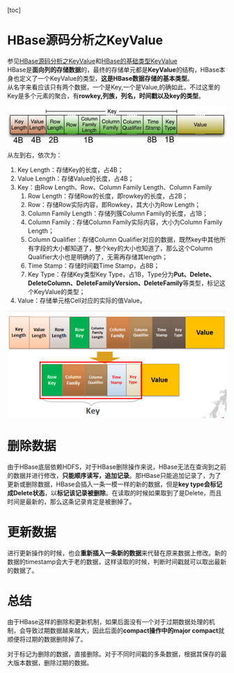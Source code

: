 [toc]

# HBase源码分析之KeyValue
参见[HBase源码分析之KeyValue](https://blog.csdn.net/lipeng_bigdata/article/details/51013502)和[HBase的基础类型KeyValue](http://yangbolin.cn/2014/07/20/hbase-keyvalue-type/)    
HBase是**面向列的存储数据**的，最终的存储单元都是**KeyValue**的结构，HBase本身也定义了一个KeyValue的类型，**这是HBase数据存储的基本类型**。   
从名字来看应该只有两个数据，一个是Key,一个是Value,的确如此，不过这里的Key是多个元素的聚合，有**rowkey,列族，列名，时间戳以及key的类型**。  

![](https://raw.githubusercontent.com/Andr-Robot/iMarkdownPhotos/master/Res/hbasekv.jpg)

从左到右，依次为：
1. Key Length：存储Key的长度，占4B；
2. Value Length：存储Value的长度，占4B；
3. Key：由Row Length、Row、Column Family Length、Column Family
    1. Row Length：存储Row的长度，即rowkey的长度，占2B；
    2. Row：存储Row实际内容，即Rowkey，其大小为Row Length；
    3. Column Family Length：存储列簇Column Family的长度，占1B；
    4. Column Family：存储Column Family实际内容，大小为Column Family Length；
    5. Column Qualifier：存储Column Qualifier对应的数据，既然key中其他所有字段的大小都知道了，整个key的大小也知道了，那么这个Column Qualifier大小也是明确的了，无需再存储其length；
    6. Time Stamp：存储时间戳Time Stamp，占8B；
    7. Key Type：存储Key类型Key Type，占1B，Type分为**Put、Delete、DeleteColumn、DeleteFamilyVersion、DeleteFamily**等类型，标记这个KeyValue的类型；
4. Value：存储单元格Cell对应的实际的值Value。

![](https://raw.githubusercontent.com/Andr-Robot/iMarkdownPhotos/master/Res/HBase-key-value.png)

# 删除数据
由于HBase底层依赖HDFS，对于HBase删除操作来说，HBase无法在查询到之前的数据并进行修改，**只能顺序读写，追加记录**。那HBase只能追加记录了，为了更新或删除数据，HBase会插入一条一模一样的新的数据，但是**key type会标记成Delete状态**，以**标记该记录被删除**。在读取的时候如果取到了是Delete，而且时间是最新的，那么这条记录肯定是被删掉了。

# 更新数据
进行更新操作的时候，也会**重新插入一条新的数据**来代替在原来数据上修改。新的数据的timestamp会大于老的数据，这样读取的时候，判断时间戳就可以取出最新的数据了。

# 总结
由于HBase这样的删除和更新机制，如果后面没有一个对于过期数据处理的机制，会导致过期数据越来越大，因此后面的**compact操作中的major compact**就顺便将过期的数据删除掉了。    

对于标记为删除的数据，直接删除。对于不同时间戳的多条数据，根据其保存的最大版本数据，删除过期的数据。